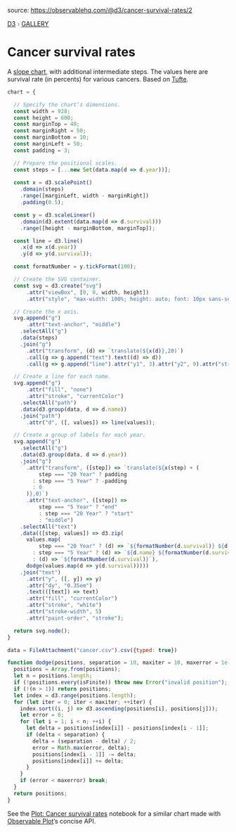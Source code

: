 source: https://observablehq.com/@d3/cancer-survival-rates/2
<div style="color: grey; font: 13px/25.5px var(--sans-serif); text-transform: uppercase;"><h1 style="display: none;">Cancer survival rates</h1><a href="https://d3js.org/">D3</a> › <a href="/@d3/gallery">Gallery</a></div>

# Cancer survival rates

A [slope chart](/@d3/slope-chart/3), with additional intermediate steps. The values here are survival rate (in percents) for various cancers. Based on [Tufte](https://www.edwardtufte.com/bboard/q-and-a-fetch-msg?msg_id=0003nk).

```js echo
chart = {

  // Specify the chart’s dimensions.
  const width = 928;
  const height = 600;
  const marginTop = 40;
  const marginRight = 50;
  const marginBottom = 10;
  const marginLeft = 50;
  const padding = 3;

  // Prepare the positional scales.
  const steps = [...new Set(data.map(d => d.year))];
  
  const x = d3.scalePoint()
    .domain(steps)
    .range([marginLeft, width - marginRight])
    .padding(0.5);

  const y = d3.scaleLinear()
    .domain(d3.extent(data.map(d => d.survival)))
    .range([height - marginBottom, marginTop]);

  const line = d3.line()
    .x(d => x(d.year))
    .y(d => y(d.survival));

  const formatNumber = y.tickFormat(100);

  // Create the SVG container.
  const svg = d3.create("svg")
      .attr("viewBox", [0, 0, width, height])
      .attr("style", "max-width: 100%; height: auto; font: 10px sans-serif;");

  // Create the x axis.
  svg.append("g")
      .attr("text-anchor", "middle")
    .selectAll("g")
    .data(steps)
    .join("g")
      .attr("transform", (d) => `translate(${x(d)},20)`)
      .call(g => g.append("text").text((d) => d))
      .call(g => g.append("line").attr("y1", 3).attr("y2", 9).attr("stroke", "currentColor"));

  // Create a line for each name.
  svg.append("g")
      .attr("fill", "none")
      .attr("stroke", "currentColor")
    .selectAll("path")
    .data(d3.group(data, d => d.name))
    .join("path")
      .attr("d", ([, values]) => line(values));

  // Create a group of labels for each year.
  svg.append("g")
    .selectAll("g")
    .data(d3.group(data, d => d.year))
    .join("g")
      .attr("transform", ([step]) => `translate(${x(step) + (
          step === "20 Year" ? padding
        : step === "5 Year" ? -padding
        : 0
      )},0)`)
      .attr("text-anchor", ([step]) =>
          step === "5 Year" ? "end"
          : step === "20 Year" ? "start"
          : "middle")
    .selectAll("text")
    .data(([step, values]) => d3.zip(
      values.map(
          step === "20 Year" ? (d) => `${formatNumber(d.survival)} ${d.name}`
        : step === "5 Year" ? (d) => `${d.name} ${formatNumber(d.survival)}`
        : (d) => `${formatNumber(d.survival)}`),
      dodge(values.map(d => y(d.survival)))))
    .join("text")
      .attr("y", ([, y]) => y)
      .attr("dy", "0.35em")
      .text(([text]) => text)
      .attr("fill", "currentColor")
      .attr("stroke", "white")
      .attr("stroke-width", 5)
      .attr("paint-order", "stroke");

  return svg.node();
}
```

```js echo
data = FileAttachment("cancer.csv").csv({typed: true})
```

```js echo
function dodge(positions, separation = 10, maxiter = 10, maxerror = 1e-1) {
  positions = Array.from(positions);
  let n = positions.length;
  if (!positions.every(isFinite)) throw new Error("invalid position");
  if (!(n > 1)) return positions;
  let index = d3.range(positions.length);
  for (let iter = 0; iter < maxiter; ++iter) {
    index.sort((i, j) => d3.ascending(positions[i], positions[j]));
    let error = 0;
    for (let i = 1; i < n; ++i) {
      let delta = positions[index[i]] - positions[index[i - 1]];
      if (delta < separation) {
        delta = (separation - delta) / 2;
        error = Math.max(error, delta);
        positions[index[i - 1]] -= delta;
        positions[index[i]] += delta;
      }
    }
    if (error < maxerror) break;
  }
  return positions;
}
```

See the [Plot: Cancer survival rates](/@observablehq/plot-cancer-survival-rates) notebook for a similar chart made with [Observable Plot](/plot/)’s concise API.
